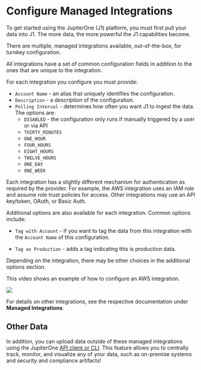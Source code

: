 # Configure Managed Integrations

To get started using the JupiterOne (J1) platform, you must first pull your data into J1. The more data, the more powerful the J1 capabilities become.

There are multiple, managed integrations available, out-of-the-box, for turnkey configuration.

All integrations have a set of common configuration fields in addition to the ones that are unique to the integration.

For each integration you configure you must provide:

* `Account Name` - an alias that uniquely identifies the configuration.
* `Description` - a description of the configuration.
* `Polling Interval` - determines how often you want J1 to ingest the data. The options are:
  * `DISABLED`  - the configuration only runs if manually triggered by a user or via API
  * `THIRTY_MINUTES`
  * `ONE_HOUR`
  * `FOUR_HOURS`
  * `EIGHT_HOURS`
  * `TWELVE_HOURS`
  * `ONE_DAY`
  * `ONE_WEEK`

Each integration has a slightly different mechanism for authentication as required by the provider. For example, the AWS integration uses an IAM role and assume role trust policies for access. Other integrations may use an API key/token, OAuth, or Basic Auth.

Additional options are also available for each integration. Common options include:

* `Tag with Account` - if you want to tag the data from this integration with the `Account Name` of this configuration.

* `Tag as Production` - adds a tag indicating this is production data.

Depending on the integration, there may be other choices in the additional options section.

This video shows an example of how to configure an AWS integration.

![](../assets/j1-aws-config-720p.gif)

For details on other integrations, see the respective documentation under **Managed Integrations**.

## Other Data

In addition, you can upload data outside of these managed integrations using the JupiterOne [API client or CLI](../APIs_and-integrations/APIs/j1-client-and-cli.md). This feature allows you to centrally track, monitor, and visualize any of your data, such as on-premise systems and security and compliance artifacts!
